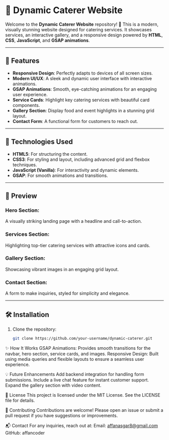 # 🥗 Dynamic Caterer Website  

Welcome to the **Dynamic Caterer Website** repository! 🎉 This is a modern, visually stunning website designed for catering services. It showcases services, an interactive gallery, and a responsive design powered by **HTML**, **CSS**, **JavaScript**, and **GSAP animations**.  

---

## 📌 Features  
- **Responsive Design**: Perfectly adapts to devices of all screen sizes.  
- **Modern UI/UX**: A sleek and dynamic user interface with interactive animations.  
- **GSAP Animations**: Smooth, eye-catching animations for an engaging user experience.  
- **Service Cards**: Highlight key catering services with beautiful card components.  
- **Gallery Section**: Display food and event highlights in a stunning grid layout.  
- **Contact Form**: A functional form for customers to reach out.  

---

## 🚀 Technologies Used  
- **HTML5**: For structuring the content.  
- **CSS3**: For styling and layout, including advanced grid and flexbox techniques.  
- **JavaScript (Vanilla)**: For interactivity and dynamic elements.  
- **GSAP**: For smooth animations and transitions.  

---

## 📸 Preview  
### Hero Section:  
A visually striking landing page with a headline and call-to-action.  

### Services Section:  
Highlighting top-tier catering services with attractive icons and cards.  

### Gallery Section:  
Showcasing vibrant images in an engaging grid layout.  

### Contact Section:  
A form to make inquiries, styled for simplicity and elegance.  

---

## 🛠️ Installation  
1. Clone the repository:  
   ```bash
   git clone https://github.com/your-username/dynamic-caterer.git

✨ How It Works
GSAP Animations: Provides smooth transitions for the navbar, hero section, service cards, and images.
Responsive Design: Built using media queries and flexible layouts to ensure a seamless user experience.

💡 Future Enhancements
Add backend integration for handling form submissions.
Include a live chat feature for instant customer support.
Expand the gallery section with video content.

📄 License
This project is licensed under the MIT License. See the LICENSE file for details.

🤝 Contributing
Contributions are welcome! Please open an issue or submit a pull request if you have suggestions or improvements.

📬 Contact
For any inquiries, reach out at:
Email: affanasgar8@gmail.com
GitHub: affancoder
